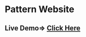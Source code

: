 # Pattern Website

## Live Demo=> <a href="https://sannidhya-kushwaha.github.io/Pattern/">Click Here</a>
